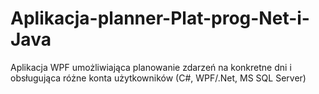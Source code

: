 # Aplikacja-planner-Plat-prog-Net-i-Java
Aplikacja WPF umożliwiająca planowanie zdarzeń na konkretne dni i obsługująca różne konta użytkowników (C#, WPF/.Net, MS SQL Server)
